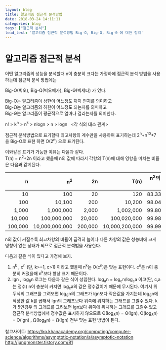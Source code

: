 ```yaml
---
layout: blog
title: 알고리즘 점근적 분석방법
date: 2018-03-24 14:11:11
categories: blog
tags: ["점근적 분석"]
lead_text: '알고리즘 점근적 분석방법 Big-O, Big-Ω, Big-Θ 에 대한 정리'
---
```


알고리즘 점근적 분석
===

어떤 알고리즘의 성능을 분석할때 n이 충분히 크다는 가정하에
점근적 분석 방법을 사용하는데 점근적 분석 방법에는

Big-O(빅오), Big-Ω(빅오메가), Big-Θ(빅세타) 가 있다.

Big-O는 알고리즘이 상한이 어느정도 까지 인지를 의미하고  
Big-Ω는 알고리즘의 하한이 어느정도 되는지를 의미하고   
Big-Θ는 알고리즘이 평균적으로 얼마나 걸리는지를 의미한다.  

n! > k<sup>n</sup> > n<sup>k</sup> > nlogn > n > logn  
<각 식의 대소 관계>

점근적 분석방법으로 표기할때 최고차항의 계수만을 사용하여
표기하는데 2<sup>n</sup>+n<sup>10</sup>+7 을 Big-O로 표현 하면 O(2<sup>n</sup>) 으로 표기된다.

이와같은 표기가 가능한 이유는 다음과 같다.  
T(n) = n<sup>2</sup>+2n 이라고 했을때
n의 값에 따라서 각항의 T(n)에 대해 영향을 미치는 비율은 다음과 같게된다.


|n	|	 n<sup>2</sup> 	|	 2n	 | 	T(n) 	|	 n<sup>2</sup>의 비율|
|---:|	---:	|	---:	|	---:	|	---:|
|10	|	100	|	20	|	120	|	83.33%	|
|100 |	10,100	|	200	|	10,200	|	98.04%	|
|1,000	|	1,000,000	|	2,000	|	1,002,000	|	99.80%	|
|10,000	|	100,000,000	|	20,000	|	100,020,000	|	99.98%	|
|100,000 |	10,000,000,000	|	200,000	|	10,000,200,000	|	99.99%	|



n의 값이 커질수록 최고차항의 비율이 급격히 늘어나
다른 차항의 값은 성능비에 크게 영향이 없는 상태가 되므로 점근적 분석법을 사용한다.

다음과 같은 식이 있다고 가정해 보자.
1. n<sup>k</sup> , c<sup>n</sup> (단, k>=1, c>1) 
이라고 했을때 
n<sup>k</sup>는 O(c<sup>n</sup>)은 맞는 표현이다.
c<sup>n</sup>은 n이 충분히 커졌을때 n<sup>k</sup>보다 항상 크기 때문이다.
2. lgn , log<sub>8</sub>n
로그는 다음과 같은 식이 성립한다.
log<sub>a</sub>n = log<sub>c</sub>n/log<sub>c</sub>a 이고(단, c,a는 정수) n이 충분히 커지면 log<sub>c</sub>a의 값은
정수값이기 때문에 무시된다.
여기서 위두식의 그래프를 그려보면 log<sub>8</sub>n의 그래프가 lgn보다 작은값을 가지는데
log<sub>8</sub>n에 적당한 값 k를 곱해서 lgn의 그래프보다 위쪽에 위치하는 그래프를 그릴수 있다.
k가 5인경우 의 그래프를 그려보면 lgn보다 위쪽에 위치하는 그래프를 그릴수 있고
점근적 분석방법에서 정수값은 표시하지 않으므로 Θ(log<sub>8</sub>n) = Θ(lgn), O(log<sub>8</sub>n) = O(lgn)
, Ω(log<sub>8</sub>n) = Ω(lgn) 전부 맞는 표현 방법이 된다.

참고사이트:  https://ko.khanacademy.org/computing/computer-science/algorithms/asymptotic-notation/a/asymptotic-notation
            http://jungmonster.tistory.com/81
